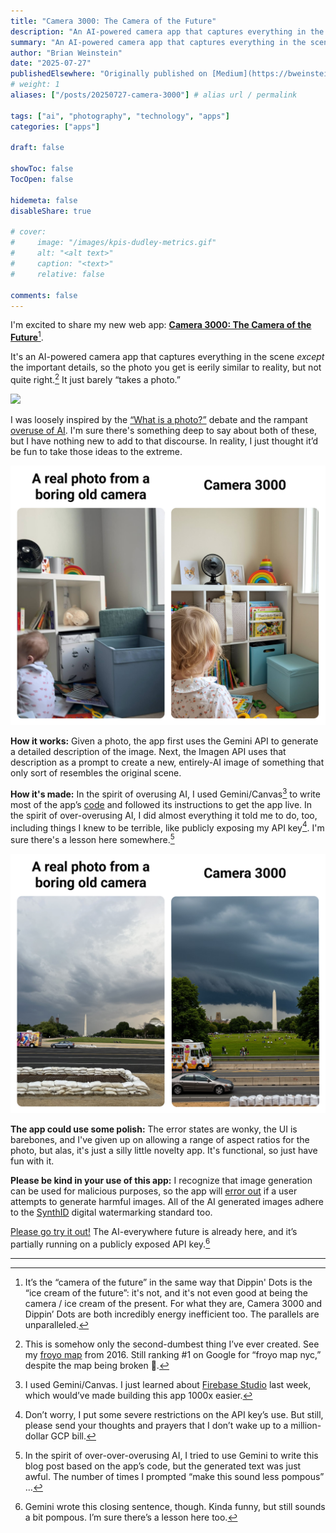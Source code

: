 ```yaml
---
title: "Camera 3000: The Camera of the Future"
description: "An AI-powered camera app that captures everything in the scene except the important details."
summary: "An AI-powered camera app that captures everything in the scene except the important details."
author: "Brian Weinstein"
date: "2025-07-27"
publishedElsewhere: "Originally published on [Medium](https://bweinstein.medium.com/e0a63e5ceaf2?source=friends_link&sk=9929ba6732a5301c01eaaa8ad3771d79)"
# weight: 1
aliases: ["/posts/20250727-camera-3000"] # alias url / permalink

tags: ["ai", "photography", "technology", "apps"]
categories: ["apps"]

draft: false

showToc: false
TocOpen: false

hidemeta: false
disableShare: true

# cover:
#     image: "/images/kpis-dudley-metrics.gif"
#     alt: "<alt text>"
#     caption: "<text>"
#     relative: false

comments: false
---
```



I'm excited to share my new web app: [**Camera 3000: The Camera of the Future**](https://brianweinstein.github.io/camera-3000/)[^1].

It's an AI-powered camera app that captures everything in the scene *except* the important details, so the photo you get is eerily similar to reality, but not quite right.[^2] It just barely “takes a photo.”

![](/images/camera-3000-carrot.png)


I was loosely inspired by the [“What is a photo?”](https://www.theverge.com/2024/9/23/24252231/lets-compare-apple-google-and-samsungs-definitions-of-a-photo) debate and the rampant [overuse of AI](https://www.fastcompany.com/91154806/ai-in-everything-era-pointless). I'm sure there's something deep to say about both of these, but I have nothing new to add to that discourse. In reality, I just thought it’d be fun to take those ideas to the extreme.

![](/images/camera-3000-bookshelf.png)


**How it works:** Given a photo, the app first uses the Gemini API to generate a detailed description of the image. Next, the Imagen API uses that description as a prompt to create a new, entirely-AI image of something that only sort of resembles the original scene.

**How it's made:** In the spirit of overusing AI, I used Gemini/Canvas[^3] to write most of the app’s [code](https://github.com/BrianWeinstein/real-photo-camera-app/tree/main) and followed its instructions to get the app live. In the spirit of over-overusing AI, I did almost everything it told me to do, too, including things I knew to be terrible, like publicly exposing my API key[^4]. I'm sure there's a lesson here somewhere.[^5]

![](/images/camera-3000-monument.png)


**The app could use some polish:** The error states are wonky, the UI is barebones, and I've given up on allowing a range of aspect ratios for the photo, but alas, it's just a silly little novelty app. It's functional, so just have fun with it.

**Please be kind in your use of this app:** I recognize that image generation can be used for malicious purposes, so the app will [error out](https://cloud.google.com/vertex-ai/generative-ai/docs/multimodal/configure-safety-filters#configurable-filters) if a user attempts to generate harmful images. All of the AI generated images adhere to the [SynthID](https://deepmind.google/science/synthid/) digital watermarking standard too.

[Please go try it out\!](https://brianweinstein.github.io/camera-3000/) The AI-everywhere future is already here, and it’s partially running on a publicly exposed API key.[^6]  

---

[^1]:  It’s the “camera of the future” in the same way that Dippin' Dots is the “ice cream of the future”: it's not, and it's not even good at being the camera / ice cream of the present. For what they are, Camera 3000 and Dippin’ Dots are both incredibly energy inefficient too. The parallels are unparalleled.

[^2]:  This is somehow only the second-dumbest thing I’ve ever created. See my [froyo map](https://bweinstein.medium.com/mapping-the-frozen-yogurt-shop-closest-to-each-manhattan-apartment-3785ccd34f4c) from 2016\. Still ranking \#1 on Google for “froyo map nyc,” despite the map being broken 🎉.

[^3]:  I used Gemini/Canvas. I just learned about [Firebase Studio](https://firebase.google.com/) last week, which would’ve made building this app 1000x easier.

[^4]:  Don’t worry, I put some severe restrictions on the API key’s use. But still, please send your thoughts and prayers that I don’t wake up to a million-dollar GCP bill.

[^5]:  In the spirit of over-over-overusing AI, I tried to use Gemini to write this blog post based on the app’s code, but the generated text was just awful. The number of times I prompted “make this sound less pompous” …

[^6]:  Gemini wrote this closing sentence, though. Kinda funny, but still sounds a bit pompous. I’m sure there’s a lesson here too.